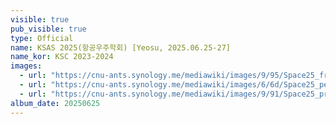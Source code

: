 ```yaml
---
visible: true
pub_visible: true
type: Official
name: KSAS 2025(항공우주학회) [Yeosu, 2025.06.25-27] 
name_kor: KSC 2023-2024
images:
  - url: "https://cnu-ants.synology.me/mediawiki/images/9/95/Space25_front.jpeg"
  - url: "https://cnu-ants.synology.me/mediawiki/images/6/6d/Space25_people.jpeg"
  - url: "https://cnu-ants.synology.me/mediawiki/images/9/91/Space25_present2.jpeg"
album_date: 20250625
---
```

